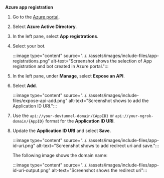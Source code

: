 **Azure app registration**

1. Go to the [Azure portal](https://portal.azure.com/).

1. Select **Azure Active Directory**.

1. In the left pane, select **App registrations**.

1. Select your bot.

   :::image type="content" source="../../assets/images/include-files/app-registrations.png" alt-text="Screenshot shows the selection of App registration and bot created in Azure portal.":::

1. In the left pane, under **Manage**, select **Expose an API**.

1. Select **Add**.

   :::image type="content" source="../../assets/images/include-files/expose-api-add.png" alt-text="Screenshot shows to add the Application ID URI.":::

1. Use the `api://your-devtunnel-domain/{AppID}` or `api://your-ngrok-domain/{AppID}` format for the **Application ID URI**.

1. Update the **Application ID URI** and select **Save**.

   :::image type="content" source="../../assets/images/include-files/app-id-uri.png" alt-text="Screenshot shows to add redirect uri and save.":::

   The following image shows the domain name:

   :::image type="content" source="../../assets/images/include-files/app-id-uri-output.png" alt-text="Screenshot shows the redirect uri":::
    <!--
       > [!NOTE]
       > If you're using a tunneling service such as ngrok, ensure you update the value whenever your ngrok subdomain changes.
       > For example: `api://f631****.ngrok.io/92c11075-c629-4a1e-ab58-02b4fd4204c2`, where `f631****.ngrok.io` is the new ngrok subdomain name.
    -->  